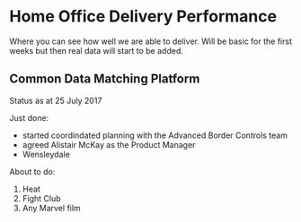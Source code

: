 # Home Office Delivery Performance

Where you can see how well we are able to deliver. Will be basic for the first weeks but then real data will start to be added.

## Common Data Matching Platform 
Status as at 25 July 2017

Just done:

- started coordindated planning with the Advanced Border Controls team
- agreed Alistair McKay as the Product Manager
- Wensleydale

About to do:

1. Heat
2. Fight Club
3. Any Marvel film

